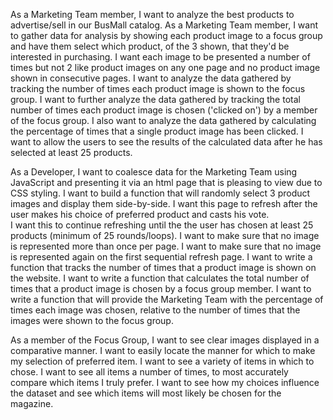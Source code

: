 As a Marketing Team member, I want to analyze the best products to advertise/sell in our BusMall catalog.
As a Marketing Team member, I want to gather data for analysis by showing each product image to a focus group and have them select which product, of the 3 shown, that they'd be interested in purchasing.  I want each image to be presented a number of times but not 2 like product images on any one page and no product image shown in consecutive pages.
I want to analyze the data gathered by tracking the number of times each product image is shown to the focus group.
I want to further analyze the data gathered by tracking the total number of times each product image is chosen ('clicked on') by a member of the focus group.
I also want to analyze the data gathered by calculating the percentage of times that a single product image has been clicked.
I want to allow the users to see the results of the calculated data after he has selected at least 25 products.

As a Developer, I want to coalesce data for the Marketing Team using JavaScript and presenting it via an html page that is pleasing to view due to CSS styling.
I want to build a function that will randomly select 3 product images and display them side-by-side.  I want this page to refresh after the user makes his choice of preferred product and casts his vote.  
I want this to continue refreshing until the the user has chosen at least 25 products (minimum of 25 rounds/loops).
I want to make sure that no image is represented more than once per page.
I want to make sure that no image is represented again on the first sequential refresh page.
I want to write a function that tracks the number of times that a product image is shown on the website.
I want to write a function that calculates the total number of times that a product image is chosen by a focus group member.
I want to write a function that will provide the Marketing Team with the percentage of times each image was chosen, relative to the number of times that the images were shown to the focus group. 

As a member of the Focus Group, I want to see clear images displayed in a comparative manner.
I want to easily locate the manner for which to make my selection of preferred item.
I want to see a variety of items in which to chose.
I want to see all items a number of times, to most accurately compare which items I truly prefer.
I want to see how my choices influence the dataset and see which items will most likely be chosen for the magazine.
